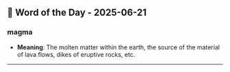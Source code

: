 ## 📅 Word of the Day - 2025-06-21

### **magma**
- **Meaning**: The molten matter within the earth, the source of the material of lava flows, dikes of eruptive rocks, etc.

---
